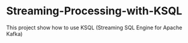# Streaming-Processing-with-KSQL
This project show how to use KSQL (Streaming SQL Engine for Apache Kafka)
